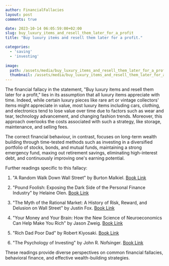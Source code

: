 ```yaml
---
author: FinancialFallacies
layout: post
comments: true

date: 2023-10-14 06:05:59:00+02:00  
slug: buy_luxury_items_and_resell_them_later_for_a_profit
title: "Buy luxury items and resell them later for a profit."

categories:
  - 'saving'
  - 'investing'
  
image:
  path: /assets/media/buy_luxury_items_and_resell_them_later_for_a_profit.jpg
  thumbnail: /assets/media/buy_luxury_items_and_resell_them_later_for_a_profit.jpg
---
```


The financial fallacy in the statement, "Buy luxury items and resell them later for a profit," lies in its assumption that all luxury items appreciate with time. Indeed, while certain luxury pieces like rare art or vintage collectors' items might appreciate in value, most luxury items including cars, clothing, and electronics tend to lose value over time due to factors such as wear and tear, technology advancement, and changing fashion trends. Moreover, this approach overlooks the costs associated with such a strategy, like storage, maintenance, and selling fees.

The correct financial behaviour, in contrast, focuses on long-term wealth building through time-tested methods such as investing in a diversified portfolio of stocks, bonds, and mutual funds, maintaining a strong emergency fund, maxing out retirement savings, eliminating high-interest debt, and continuously improving one's earning potential.

Further readings specific to this fallacy:
1. "A Random Walk Down Wall Street" by Burton Malkiel. [Book Link](https://www.amazon.com/Random-Walk-Down-Wall-Street/dp/0393330338/ref=nosim?tag=financialfall-20)

2. "Pound Foolish: Exposing the Dark Side of the Personal Finance Industry" by Helaine Olen. [Book Link](https://www.amazon.com/Pound-Foolish-Exposing-Personal-Industry/dp/159184679X/ref=nosim?tag=financialfall-20)

3. "The Myth of the Rational Market: A History of Risk, Reward, and Delusion on Wall Street" by Justin Fox. [Book Link](https://www.amazon.com/Myth-Rational-Market-History-Delusion/dp/0060599030/ref=nosim?tag=financialfall-20)

4. "Your Money and Your Brain: How the New Science of Neuroeconomics Can Help Make You Rich" by Jason Zweig. [Book Link](https://www.amazon.com/Your-Money-Brain-Science-Neuroeconomics/dp/0743276698/ref=nosim?tag=financialfall-20)

5. "Rich Dad Poor Dad" by Robert Kiyosaki. [Book Link](https://www.amazon.com/Rich-Dad-Poor-Teach-Middle/dp/1612680194/ref=nosim?tag=financialfall-20)

6. "The Psychology of Investing" by John R. Nofsinger. [Book Link](https://www.amazon.com/Psychology-Investing-John-R-Nofsinger/dp/041539757X/ref=nosim?tag=financialfall-20)

These readings provide diverse perspectives on common financial fallacies, behavioral finance, and effective wealth-building strategies.
